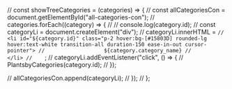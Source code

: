 // const showTreeCategories = (categories) => {
//   const allCategoriesCon = document.getElementById("all-categories-con");
//   categories.forEach((category) => {
//     // console.log(category.id);
//     const categoryLi = document.createElement("div");
//     categoryLi.innerHTML = `
//     <li id="${category.id}" class="p-2 hover:bg-[#15803D] rounded-lg hover:text-white transition-all duration-150 ease-in-out cursor-pointer">
//                   ${category.category_name}
//                 </li>
//     `;
//     categoryLi.addEventListener("click", () => {
//       PlantsbyCategories(category.id);
//     });

//     allCategoriesCon.append(categoryLi);
//   });
// };











